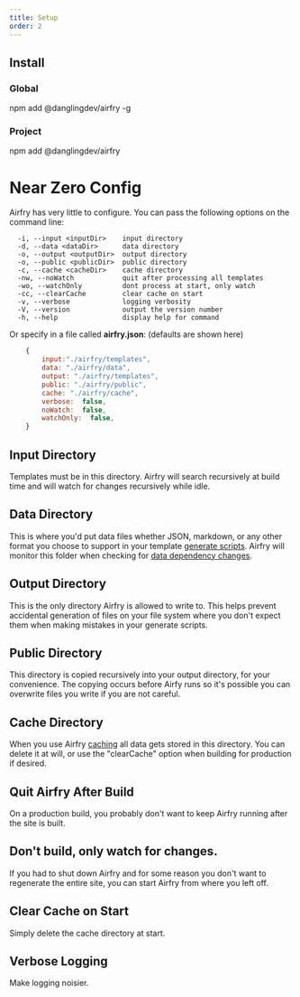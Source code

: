 ```yaml
---
title: Setup
order: 2
---
```


## Install

### Global

npm add @danglingdev/airfry -g

### Project

npm add @danglingdev/airfry

# Near Zero Config

Airfry has very little to configure. You can pass the following options on the command line:

```text
  -i, --input <inputDir>    input directory
  -d, --data <dataDir>      data directory
  -o, --output <outputDir>  output directory
  -o, --public <publicDir>  public directory
  -c, --cache <cacheDir>    cache directory
  -nw, --noWatch            quit after processing all templates
  -wo, --watchOnly          dont process at start, only watch
  -cc, --clearCache         clear cache on start
  -v, --verbose             logging verbosity
  -V, --version             output the version number
  -h, --help                display help for command
```

Or specify in a file called **airfry.json**:
(defaults are shown here)

```javascript
	{
		input:"./airfry/templates",
		data: "./airfry/data",
		output: "./airfry/templates",
		public: "./airfry/public",
		cache: "./airfry/cache",
		verbose:  false,
		noWatch:  false,
		watchOnly:  false,
	}
```

## Input Directory

Templates must be in this directory. Airfry will search recursively at build time and will watch for changes recursively while idle.

## Data Directory

This is where you'd put data files whether JSON, markdown, or any other format you choose to support in your template [generate scripts](/docs/templates/generateScript/). Airfry will monitor this folder when checking for [data dependency changes](/docs/performance/dependencyTracking/).

## Output Directory

This is the only directory Airfry is allowed to write to. This helps prevent accidental generation of files on your file system where you don't expect them when making mistakes in your generate scripts.

## Public Directory

This directory is copied recursively into your output directory, for your convenience. The copying occurs before Airfy runs so it's possible you can overwrite files you write if you are not careful.

## Cache Directory

When you use Airfry [caching](/docs/performance/cache/) all data gets stored in this directory. You can delete it at will, or use the "clearCache" option when building for production if desired.

## Quit Airfry After Build

On a production build, you probably don't want to keep Airfry running after the site is built.

## Don't build, only watch for changes.

If you had to shut down Airfry and for some reason you don't want to regenerate the entire site, you can start Airfry from where you left off.

## Clear Cache on Start

Simply delete the cache directory at start.

## Verbose Logging

Make logging noisier.
